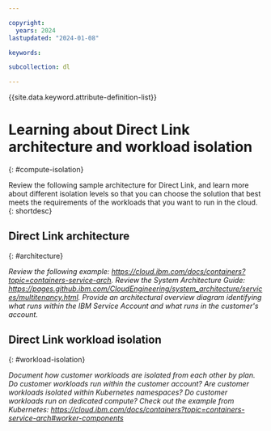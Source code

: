 ```yaml
---

copyright:
  years: 2024
lastupdated: "2024-01-08"

keywords:

subcollection: dl

---
```


{{site.data.keyword.attribute-definition-list}}

# Learning about Direct Link architecture and workload isolation
{: #compute-isolation}

Review the following sample architecture for Direct Link, and learn more about different isolation levels so that you can choose the solution that best meets the requirements of the workloads that you want to run in the cloud.
{: shortdesc}

## Direct Link architecture
{: #architecture}

_Review the following example: https://cloud.ibm.com/docs/containers?topic=containers-service-arch. Review the System Architecture Guide: https://pages.github.ibm.com/CloudEngineering/system_architecture/services/multitenancy.html. Provide an architectural overview diagram identifying what runs within the IBM Service Account and what runs in the customer's account._

## Direct Link workload isolation
{: #workload-isolation}

_Document how customer workloads are isolated from each other by plan. Do customer workloads run within the customer account?  Are customer workloads isolated within Kubernetes namespaces? Do customer workloads run on dedicated compute? Check out the example from Kubernetes: https://cloud.ibm.com/docs/containers?topic=containers-service-arch#worker-components_
